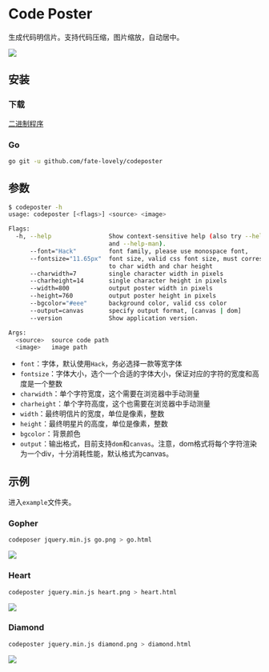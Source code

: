 # Code Poster

生成代码明信片。支持代码压缩，图片缩放，自动居中。

![](http://ok2pw0x6d.bkt.clouddn.com/Fuo-iJqj2LSeIgLV8Cm_vcWAGCBO.png)

## 安装

### 下载

[二进制程序](http://github.com/fate-lovely/codeposter/releases)

### Go

```bash
go git -u github.com/fate-lovely/codeposter
```

## 参数

```bash
$ codeposter -h
usage: codeposter [<flags>] <source> <image>

Flags:
  -h, --help                Show context-sensitive help (also try --help-long
                            and --help-man).
      --font="Hack"         font family, please use monospace font,
      --fontsize="11.65px"  font size, valid css font size, must corresponding
                            to char width and char height
      --charwidth=7         single character width in pixels
      --charheight=14       single character height in pixels
      --width=800           output poster width in pixels
      --height=760          output poster height in pixels
      --bgcolor="#eee"      background color, valid css color
      --output=canvas       specify output format, [canvas | dom]
      --version             Show application version.

Args:
  <source>  source code path
  <image>   image path
```

- `font`：字体，默认使用`Hack`，务必选择一款等宽字体
- `fontsize`：字体大小，选个一个合适的字体大小，保证对应的字符的宽度和高度是一个整数
- `charwidth`：单个字符宽度，这个需要在浏览器中手动测量
- `charheight`：单个字符高度，这个也需要在浏览器中手动测量
- `width`：最终明信片的宽度，单位是像素，整数
- `height`：最终明星片的高度，单位是像素，整数
- `bgcolor`：背景颜色
- `output`：输出格式，目前支持`dom`和`canvas`。注意，dom格式将每个字符渲染为一个div，十分消耗性能，默认格式为canvas。

## 示例

进入`example`文件夹。

### Gopher

```bash
codeposer jquery.min.js go.png > go.html
```

![](http://ok2pw0x6d.bkt.clouddn.com/Fs-kAGAGyrsTVZG7wzsv_DpyVWm-.png)

### Heart

```bash
codeposter jquery.min.js heart.png > heart.html
```

![](http://ok2pw0x6d.bkt.clouddn.com/FqAgqcFdvvrQ-gcUrNfi1VwLXBtP.png)

### Diamond

```bash
codeposter jquery.min.js diamond.png > diamond.html
```

![](http://ok2pw0x6d.bkt.clouddn.com/FjlOnvZSWkEoOlPFRJT1bFNZV6qz.png)
